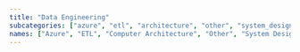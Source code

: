 ```yaml
---
title: "Data Engineering"
subcategories: ["azure", "etl", "architecture", "other", "system_design_basics", "system_design_problems"]
names: ["Azure", "ETL", "Computer Architecture", "Other", "System Design Basics", "System Design Problems"]
---
```

